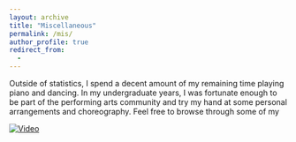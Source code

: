 ```yaml
---
layout: archive
title: "Miscellaneous"
permalink: /mis/
author_profile: true
redirect_from:
  - 
---
```


Outside of statistics, I spend a decent amount of my remaining time playing piano and dancing. In my undergraduate years, I was fortunate enough to be part of the performing arts community and try my hand at some personal arrangements and choreography. Feel free to browse through some of my

[![Video](https://img.youtube.com/vi/qWJ3JbuS1js/0.jpg)](https://www.youtube.com/watch?v=qWJ3JbuS1js)
